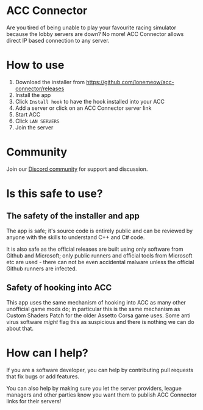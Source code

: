 # ACC Connector

Are you tired of being unable to play your favourite racing simulator because the lobby servers are down?
No more! ACC Connector allows direct IP based connection to any server.

# How to use

1. Download the installer from https://github.com/lonemeow/acc-connector/releases
1. Install the app
1. Click `Install hook` to have the hook installed into your ACC
1. Add a server or click on an ACC Connector server link
1. Start ACC
1. Click `LAN SERVERS`
1. Join the server

# Community

Join our [Discord community](https://discord.gg/pKH62UTJXR) for support and discussion.

# Is this safe to use?

## The safety of the installer and app

The app is safe; it's source code is entirely public and can be reviewed by anyone with the skills to understand C++ and C# code.

It is also safe as the official releases are built using only software from Github and Microsoft; only public runners and official
tools from Microsoft etc are used - there can not be even accidental malware unless the official Github runners are infected.

## Safety of hooking into ACC

This app uses the same mechanism of hooking into ACC as many other unofficial game mods do; in particular this is the same mechanism as
Custom Shaders Patch for the older Assetto Corsa game uses. Some anti virus software _might_ flag this as suspicious and there is nothing
we can do about that.

# How can I help?

If you are a software developer, you can help by contributing pull requests that fix bugs or add features.

You can also help by making sure you let the server providers, league managers and other parties know you want them to publish ACC
Connector links for their servers!
